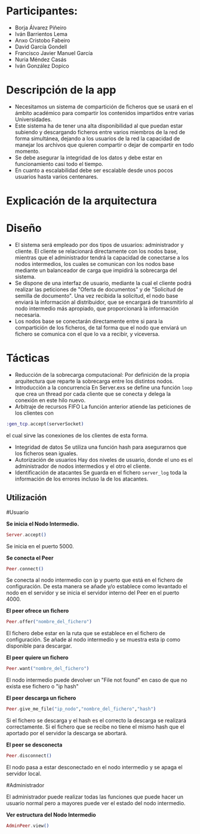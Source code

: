 # Participantes:
+ Borja Álvarez Piñeiro
+ Iván Barrientos Lema 
+ Anxo Cristobo Fabeiro
+ David García Gondell
+ Francisco Javier Manuel García 
+ Nuria Méndez Casás
+ Iván González Dopico

# Descripción de la app
* Necesitamos un sistema de compartición de ficheros que se usará en el ámbito académico para compartir los contenidos impartidos entre varias Universidades. 
* Este sistema ha de tener una alta disponibilidad al que puedan estar subiendo y descargando ficheros entre varios miembros de la red de forma simultánea, dejando a los usuarios de la red la capacidad de manejar los archivos que quieren compartir o dejar de compartir en todo momento. 
* Se debe asegurar la integridad de los datos y debe estar en funcionamiento casi todo el tiempo. 
* En cuanto a escalabilidad debe ser escalable desde unos pocos usuarios hasta varios centenares.

# Explicación de la arquitectura
# Diseño
* El sistema será empleado por dos tipos de usuarios: administrador y cliente. El cliente se relacionará directamente con los nodos base, mientras que el administrador tendrá la capacidad de conectarse a los nodos intermedios, los cuales se comunican con los nodos base mediante un balanceador de carga que impidirá la sobrecarga del sistema. 
* Se dispone de una interfaz de usuario, mediante la cual el cliente podrá realizar las peticiones de "Oferta de documentos" y de "Solicitud de semilla de documento". Una vez recibida la solicitud, el nodo base enviará la información al distribuidor, que se encargará de transmitirlo al nodo intermedio más apropiado, que proporcionará la información necesaria. 
* Los nodos base se conectarán directamente entre si para la compartición de los ficheros, de tal forma que el nodo que enviará un fichero se comunica con el que lo va a recibir, y viceversa.


# Tácticas
* Reducción de la sobrecarga computacional:
Por definición de la propia arquitectura que reparte la sobrecarga entre los distintos nodos.
* Introducción a la concurrencia
En Server.exs se define una función `loop` que crea un thread por cada cliente que se conecta y delega la conexión
en este hilo nuevo.
* Arbitraje de recursos FIFO
La función anterior atiende las peticiones de los clientes con 
```elixir
:gen_tcp.accept(serverSocket)
```
el cual sirve las conexiones de los clientes de esta forma.
* Integridad de datos
Se utiliza una función hash para asegurarnos que los ficheros sean iguales.
* Autorización de usuarios
Hay dos niveles de usuario, donde el uno es el administrador de nodos intermedios y el otro el cliente.
* Identificación de atacantes
Se guarda en el fichero `server_log` toda la información de los errores incluso la de los
atacantes.

## Utilización

#Usuario

**Se inicia el Nodo Intermedio.**
```elixir
Server.accept()
```
Se inicia en el puerto 5000.

**Se conecta el Peer**
```elixir
Peer.connect()
```
Se conecta al nodo intermedio con ip y puerto que está en el fichero de configuración. 
De esta manera se añade y/o establece como levantado el nodo en el servidor y se inicia el servidor interno del Peer en el puerto 4000.

**El peer ofrece un fichero**
```elixir
Peer.offer("nombre_del_fichero")
```
El fichero debe estar en la ruta que se establece en el fichero de configuración. Se añade al nodo intermedio y se muestra esta ip como disponible para descargar.

**El peer quiere un fichero**
```elixir
Peer.want("nombre_del_fichero")
```
El nodo intermedio puede devolver un "File not found" en caso de que no exista ese fichero o "ip hash"

**El peer descarga un fichero**
```elixir
Peer.give_me_file("ip_nodo","nombre_del_fichero","hash")
```
Si el fichero se descarga y el hash es el correcto la descarga se realizará correctamente.
Si el fichero que se recibe no tiene el mismo hash que el aportado por el servidor la descarga se abortará.

**El peer se desconecta**
```elixir
Peer.disconnect()
```
El nodo pasa a estar desconectado en el nodo intermedio y se apaga el servidor local.

#Administrador

El administrador puede realizar todas las funciones que puede hacer un usuario normal pero a mayores puede ver el estado del nodo intermedio.

**Ver estructura del Nodo Intermedio**
```elixir
AdminPeer.view()
```
